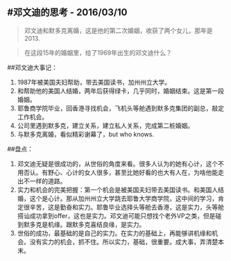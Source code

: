 #邓文迪的思考 - 2016/03/10
------------
> 邓文迪和默多克离婚，这是他的第二次婚姻，收获了两个女儿，那年是2013.

> 在这段15年的婚姻里，给了1969年出生的邓文迪什么？

##邓文迪大事记：
1. 1987年被美国夫妇帮助，带去美国读书，加州州立大学。
2. 和帮助他的美国人结婚，两年后获得绿卡，几乎同时，婚姻结束。这是第一段婚姻。
3. 耶鲁商学院毕业，回香港寻找机会，飞机头等舱遇到默多克集团的副总，敲定工作机会。
4. 公司里遇到默多克，建立关系，建立私人关系，完成第二桩婚姻。
5. 与默多克离婚，看似精彩谢幕了，but who knows.

##盘点：
1. 邓文迪无疑是很成功的，从世俗的角度来看。很多人认为的她有心计，这个不用否认。有野心、心计的女人很多，甚至比她好看的也大有人在，为啥他能走出不一样的道路。
2. 实力和机会的完美把握：第一个机会是被美国夫妇带去美国读书。和美国人结婚，这个是心计。那从加州州立大学跳去耶鲁大学商学院，这中间的学习，肯定很辛苦，这是勤奋和实力。耶鲁毕业选择头等舱去香港，这是实力，头等舱搭讪成功拿到offer，这也是实力。邓文迪可能只想找个老外VP之类，但是碰到默多克是机缘。跟默多克喜结良缘，是实力。
3. 世俗的成功，最基础的是自己的实力。在实力的基础上，再能够讲机缘和机会。没有实力的机会，抓不住。所以实力，基础，很重要。成大事，弄清楚本末。

